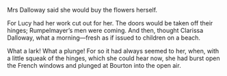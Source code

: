 Mrs Dalloway said she would buy the flowers herself.

For Lucy had her work cut out for her. The doors would be taken off their hinges; Rumpelmayer’s men were coming. And then, thought Clarissa Dalloway, what a morning—fresh as if issued to children on a beach.

What a lark! What a plunge! For so it had always seemed to her, when, with a little squeak of the hinges, which she could hear now, she had burst open the French windows and plunged at Bourton into the open air. 
